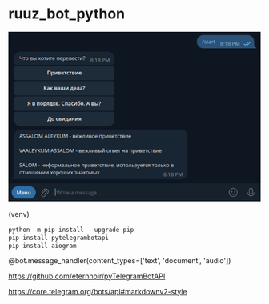 # ruuz_bot_python

![ruuz_bot_python](https://github.com/antonovmike/ruuz_bot_python/blob/test/Screenshot.png)

(venv)
```commandline
python -m pip install --upgrade pip
pip install pytelegrambotapi
pip install aiogram
```

@bot.message_handler(content_types=['text', 'document', 'audio'])

https://github.com/eternnoir/pyTelegramBotAPI

https://core.telegram.org/bots/api#markdownv2-style
